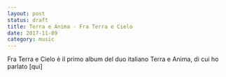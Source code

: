 ```yaml
---
layout: post
status: draft
title: Terra e Anima - Fra Terra e Cielo
date: 2017-11-09
category: music
---
```


Fra Terra e Cielo è il primo album del duo italiano Terra e Anima, di cui ho parlato [qui]
